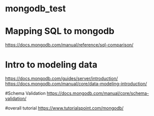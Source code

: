 # mongodb_test

# Mapping SQL to mongodb
https://docs.mongodb.com/manual/reference/sql-comparison/

# Intro to modeling data
https://docs.mongodb.com/guides/server/introduction/
https://docs.mongodb.com/manual/core/data-modeling-introduction/

#Schema Validation
https://docs.mongodb.com/manual/core/schema-validation/

#overall tutorial
https://www.tutorialspoint.com/mongodb/
